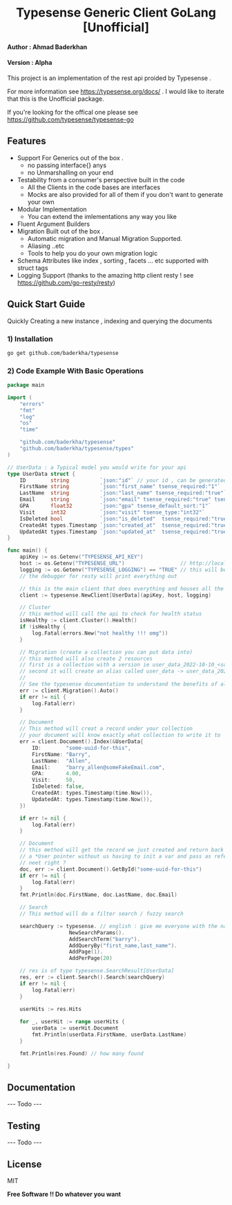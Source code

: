 <h1 align="center">Typesense Generic Client GoLang [Unofficial]</h1>

#### Author : Ahmad Baderkhan
#### Version : Alpha

This project is an implementation of the rest api proided by Typesense . 

For more information see https://typesense.org/docs/ . I would like to iterate that this is the Unofficial package.

If you're looking for the offical one please see https://github.com/typesense/typesense-go

## Features

- Support For Generics out of the box  .
  - no passing interface{} anys
  - no Unmarshalling on your end
- Testability from a consumer's perspective built in the code
  - All the Clients in the code bases are interfaces
  - Mocks are also provided for all of them if you don't want to generate your own 
- Modular Implementation
  - You can extend the imlementations any way you like
- Fluent Argument Builders
- Migration Built out of the box . 
  - Automatic migration and Manual Migration Supported.
  - Aliasing ..etc
  - Tools to help you do your own migration logic
- Schema Attributes like index , sorting , facets ... etc supported with struct tags
- Logging Support (thanks to the amazing http client resty ! see https://github.com/go-resty/resty) 



## Quick Start Guide

Quickly Creating a new instance , indexing and querying the documents

### 1) Installation 

``` bash
go get github.com/baderkha/typesense
```

### 2) Code Example With Basic Operations
``` go
package main

import (
	"errors"
	"fmt"
	"log"
	"os"
	"time"

	"github.com/baderkha/typesense"
	"github.com/baderkha/typesense/types"
)

// UserData : a Typical model you would write for your api
type UserData struct {
	ID        string          `json:"id"` // your id , can be generated by you uuid , or typesense can handle it
	FirstName string          `json:"first_name" tsense_required:"1"`
	LastName  string          `json:"last_name" tsense_required:"true"`              // by default all fields are optional unless you specify otherwise
	Email     string          `json:"email" tsense_required:"true" tsense_facet:"1"` // faceting
	GPA       float32         `json:"gpa" tsense_default_sort:"1"`                   // default sorting
	Visit     int32           `json:"visit" tsense_type:"int32"`                     // default type any int is int64 , you can always override this
	IsDeleted bool            `json:"is_deleted"  tsense_required:"true"`
	CreatedAt types.Timestamp `json:"created_at"  tsense_required:"true"` // by default time.Time is not supported since time isn't supported in typesense
	UpdatedAt types.Timestamp `json:"updated_at"  tsense_required:"true"` //this overrides this issue by turning your time data into unix epoch
}

func main() {
	apiKey := os.Getenv("TYPESENSE_API_KEY")
	host := os.Getenv("TYPESENSE_URL")                  // http://localhost:8080 (include the port if not a standard port ie 80/443)
	logging := os.Getenv("TYPESENSE_LOGGING") == "TRUE" // this will be slow for production , make sure to turn it off
	// the debugger for resty will print everything out

	// this is the main client that does everything and houses all the sub clients
	client := typesense.NewClient[UserData](apiKey, host, logging)

	// Cluster
	// this method will call the api to check for health status
	isHealthy := client.Cluster().Health()
	if !isHealthy {
		log.Fatal(errors.New("not healthy !!! omg"))
	}

	// Migration (create a collection you can put data into)
	// this method will also create 2 resources
	// first is a collection with a version ie user_data_2022-10-10_<some-uuid>
	// second it will create an alias called user_data -> user_data_2022-10-10_<some-uuid>
	//
	// See the typesense documentation to understand the benefits of aliasing
	err := client.Migration().Auto()
	if err != nil {
		log.Fatal(err)
	}

	// Document
	// This method will creat a record under your collection
	// your document will know exactly what collection to write it to
	err = client.Document().Index(&UserData{
		ID:        "some-uuid-for-this",
		FirstName: "Barry",
		LastName:  "Allen",
		Email:     "barry_allen@someFakeEmail.com",
		GPA:       4.00,
		Visit:     50,
		IsDeleted: false,
		CreatedAt: types.Timestamp(time.Now()),
		UpdatedAt: types.Timestamp(time.Now()),
	})

	if err != nil {
		log.Fatal(err)
	}

	// Document
	// this method will get the record we just created and return back
	// a *User pointer without us having to init a var and pass as reference
	// neet right ?
	doc, err := client.Document().GetById("some-uuid-for-this")
	if err != nil {
		log.Fatal(err)
	}
	fmt.Println(doc.FirstName, doc.LastName, doc.Email)

	// Search
	// This method will do a filter search / fuzzy search

	searchQuery := typesense. // english : give me everyone with the name of barry by first and last name . Give me first page + 20 per page
					NewSearchParams().
					AddSearchTerm("barry").
					AddQueryBy("first_name,last_name").
					AddPage(1).
					AddPerPage(20)

	// res is of type typesense.SearchResult[UserData]
	res, err := client.Search().Search(searchQuery)
	if err != nil {
		log.Fatal(err)
	}
	
	userHits := res.Hits

	for _, userHit := range userHits {
		userData := userHit.Document
		fmt.Println(userData.FirstName, userData.LastName)
	}

	fmt.Println(res.Found) // how many found

}


```

## Documentation

 --- Todo ---


## Testing 

 --- Todo ---

## License

MIT

**Free Software !! Do whatever you want**
